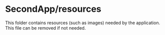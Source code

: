 # SecondApp/resources

This folder contains resources (such as images) needed by the application. This file can
be removed if not needed.

